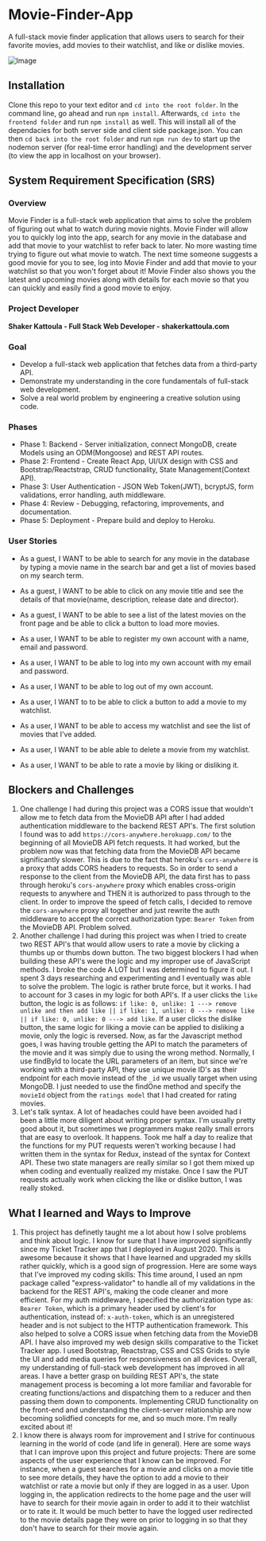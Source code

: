 # Movie-Finder-App
A full-stack movie finder application that allows users to search for their favorite movies, add movies to their watchlist, and like or dislike movies.

![Image](https://github.com/smkattoula/smkattoula.github.io/blob/portfolio2021/assets/img/moviefinder.png)

## Installation 
Clone this repo to your text editor and `cd into the root folder`. In the command line, go ahead and run `npm install`. Afterwards, `cd into the frontend folder` and run `npm install` as well. This will install all of the dependacies for both server side and client side package.json. You can then `cd back into the root folder` and run `npm run dev` to start up the nodemon server (for real-time error handling) and the development server (to view the app in localhost on your browser). 

## System Requirement Specification (SRS)
### Overview
Movie Finder is a full-stack web application that aims to solve the problem of figuring out what to watch during movie nights. Movie Finder will allow you to quickly log into the app, search for any movie in the database and add that movie to your watchlist to refer back to later. No more wasting time trying to figure out what movie to watch. The next time someone suggests a good movie for you to see, log into Movie Finder and add that movie to your watchlist so that you won't forget about it! Movie Finder also shows you the latest and upcoming movies along with details for each movie so that you can quickly and easily find a good movie to enjoy. 

### Project Developer

**Shaker Kattoula - Full Stack Web Developer - shakerkattoula.com**

### Goal
* Develop a full-stack web application that fetches data from a third-party API.
* Demonstrate my understanding in the core fundamentals of full-stack web development. 
* Solve a real world problem by engineering a creative solution using code. 

### Phases
* Phase 1: Backend - Server initialization, connect MongoDB, create Models using an ODM(Mongoose) and REST API routes.
* Phase 2: Frontend - Create React App, UI/UX design with CSS and Bootstrap/Reactstrap, CRUD functionality, State Management(Context API).
* Phase 3: User Authentication - JSON Web Token(JWT), bcryptJS, form validations, error handling, auth middleware.
* Phase 4: Review - Debugging, refactoring, improvements, and documentation.
* Phase 5: Deployment - Prepare build and deploy to Heroku.

### User Stories
* As a guest, I WANT to be able to search for any movie in the database by typing a movie name in the search bar and get a list of movies based on my search term.
* As a guest, I WANT to be able to click on any movie title and see the details of that movie(name, description, release date and director).
* As a guest, I WANT to be able to see a list of the latest movies on the front page and be able to click a button to load more movies.


* As a user, I WANT to be able to register my own account with a name, email and password.
* As a user, I WANT to be able to log into my own account with my email and password.
* As a user, I WANT to be able to log out of my own account.
* As a user, I WANT to to be able to click a button to add a movie to my watchlist.
* As a user, I WANT to be able to access my watchlist and see the list of movies that I've added. 
* As a user, I WANT to be able able to delete a movie from my watchlist.
* As a user, I WANT to be able to rate a movie by liking or disliking it. 

## Blockers and Challenges
1. One challenge I had during this project was a CORS issue that wouldn't allow me to fetch data from the MovieDB API after I had added authentication middleware to the backend REST API's. The first solution I found was to add `https://cors-anywhere.herokuapp.com/` to the beginning of all MovieDB API fetch requests. It had worked, but the problem now was that fetching data from the MovieDB API became significantly slower. This is due to the fact that heroku's `cors-anywhere` is a proxy that adds CORS headers to requests. So in order to send a response to the client from the MovieDB API, the data first has to pass through heroku's `cors-anywhere` proxy which enables cross-origin requests to anywhere and THEN it is authorized to pass through to the client. In order to improve the speed of fetch calls, I decided to remove the `cors-anywhere` proxy all together and just rewrite the auth middleware to accept the correct authorization type: `Bearer Token` from the MovieDB API. Problem solved.
2. Another challenge I had during this project was when I tried to create two REST API's that would allow users to rate a movie by clicking a thumbs up or thumbs down button. The two biggest blockers I had when building these API's were the logic and my improper use of JavaScript methods. I broke the code A LOT but I was determined to figure it out. I spent 3 days researching and experimenting and I eventually was able to solve the problem. The logic is rather brute force, but it works. I had to account for 3 cases in my logic for both API's. If a user clicks the `like` button, the logic is as follows: `if like: 0, unlike: 1 ---> remove unlike and then add like || if like: 1, unlike: 0 ---> remove like || if like: 0, unlike: 0 ---> add like`. If a user clicks the dislike button, the same logic for liking a movie can be applied to disliking a movie, only the logic is reversed. Now, as far the Javascript method goes, I was having trouble getting the API to match the parameters of the movie and it was simply due to using the wrong method. Normally, I use findById to locate the URL parameters of an item, but since we're working with a third-party API, they use unique movie ID's as their endpoint for each movie instead of the `_id` we usually target when using MongoDB. I just needed to use the findOne method and specify the `movieId` object from the `ratings model` that I had created for rating movies.  
3. Let's talk syntax. A lot of headaches could have been avoided had I been a little more diligent about writing proper syntax. I'm usually pretty good about it, but sometimes we programmers make really small errors that are easy to overlook. It happens. Took me half a day to realize that the functions for my PUT requests weren't working because I had written them in the syntax for Redux, instead of the syntax for Context API. These two state managers are really similar so I got them mixed up when coding and eventually realized my mistake. Once I saw the PUT requests actually work when clicking the like or dislike button, I was really stoked. 

## What I learned and Ways to Improve
1. This project has definetly taught me a lot about how I solve problems and think about logic. I know for sure that I have improved significantly since my Ticket Tracker app that I deployed in August 2020. This is awesome because it shows that I have learned and upgraded my skills rather quickly, which is a good sign of progression. Here are some ways that I've improved my coding skills: This time around, I used an npm package called "express-validator" to handle all of my validations in the backend for the REST API's, making the code cleaner and more efficient. For my auth middleware, I specified the authorization type as: `Bearer Token`, which is a primary header used by client's for authentication, instead of: `x-auth-token`, which is an unregistered header and is not subject to the HTTP authentication framework. This also helped to solve a CORS issue when fetching data from the MovieDB API. I have also improved my web design skills comparative to the Ticket Tracker app. I used Bootstrap, Reactstrap, CSS and CSS Grids to style the UI and add media queries for responsiveness on all devices. Overall, my understanding of full-stack web development has improved in all areas. I have a better grasp on building REST API's, the state management process is becoming a lot more familiar and favorable for creating functions/actions and dispatching them to a reducer and then passing them down to components. Implementing CRUD functionality on the front-end and understanding the client-server relationship are now becoming solidfied concepts for me, and so much more. I'm really excited about it!
2. I know there is always room for improvement and I strive for continuous learning in the world of code (and life in general). Here are some ways that I can improve upon this project and future projects: There are some aspects of the user experience that I know can be improved. For instance, when a guest searches for a movie and clicks on a movie title to see more details, they have the option to add a movie to their watchlist or rate a movie but only if they are logged in as a user. Upon logging in, the application redirects to the home page and the user will have to search for their movie again in order to add it to their watchlist or to rate it. It would be much better to have the logged user redirected to the movie details page they were on prior to logging in so that they don't have to search for their movie again. 
